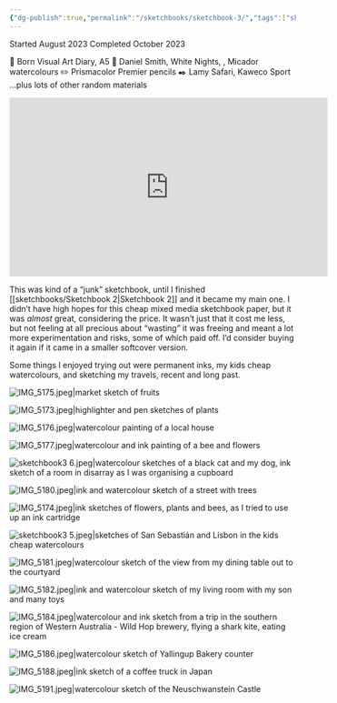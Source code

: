 ```yaml
---
{"dg-publish":true,"permalink":"/sketchbooks/sketchbook-3/","tags":["sketchbooks","art"],"noteIcon":"","created":"2023-10-30"}
---
```


Started August 2023
Completed October 2023

📖 Born Visual Art Diary, A5 
🎨 Daniel Smith, White Nights, , Micador watercolours 
✏️ Prismacolor Premier pencils 
✒️ Lamy Safari, Kaweco Sport ...plus lots of other random materials

<iframe width="560" height="315" src="https://www.youtube.com/embed/6wAJHKdaTuA?si=EtwGXFLMY8WMkD7h" title="YouTube video player" frameborder="0" allow="accelerometer; autoplay; clipboard-write; encrypted-media; gyroscope; picture-in-picture; web-share" referrerpolicy="strict-origin-when-cross-origin" allowfullscreen></iframe>

This was kind of a “junk” sketchbook, until I finished [[sketchbooks/Sketchbook 2\|Sketchbook 2]] and it became my main one. I didn’t have high hopes for this cheap mixed media sketchbook paper, but it was *almost* great, considering the price. It wasn’t just that it cost me less, but not feeling at all precious about “wasting” it was freeing and meant a lot more experimentation and risks, some of which paid off. I’d consider buying it again if it came in a smaller softcover version.

Some things I enjoyed trying out were permanent inks, my kids cheap watercolours, and sketching my travels, recent and long past.

![IMG_5175.jpeg|market sketch of fruits](/img/user/assets/IMG_5175.jpeg)

![IMG_5173.jpeg|highlighter and pen sketches of plants](/img/user/assets/IMG_5173.jpeg)

![IMG_5176.jpeg|watercolour painting of a local house](/img/user/assets/IMG_5176.jpeg)

![IMG_5177.jpeg|watercolour and ink painting of a bee and flowers](/img/user/assets/IMG_5177.jpeg)


![sketchbook3 6.jpeg|watercolour sketches of a black cat and my dog, ink sketch of a room in disarray as I was organising a cupboard](/img/user/assets/sketchbook3%206.jpeg)

![IMG_5180.jpeg|ink and watercolour sketch of a street with trees](/img/user/assets/IMG_5180.jpeg)

![IMG_5174.jpeg|ink sketches of flowers, plants and bees, as I tried to use up an ink cartridge](/img/user/assets/IMG_5174.jpeg)

![sketchbook3 5.jpeg|sketches of San Sebastián and Lisbon in the kids cheap watercolours](/img/user/assets/sketchbook3%205.jpeg)

![IMG_5181.jpeg|watercolour sketch of the view from my dining table out to the courtyard](/img/user/assets/IMG_5181.jpeg)

![IMG_5182.jpeg|ink and watercolour sketch of my living room with my son and many toys](/img/user/assets/IMG_5182.jpeg)

![IMG_5184.jpeg|watercolour and ink sketch from a trip in the southern region of Western Australia - Wild Hop brewery, flying a shark kite, eating ice cream](/img/user/assets/IMG_5184.jpeg)

![IMG_5186.jpeg|watercolour sketch of Yallingup Bakery counter](/img/user/assets/IMG_5186.jpeg)

![IMG_5188.jpeg|ink sketch of a coffee truck in Japan](/img/user/assets/IMG_5188.jpeg)

![IMG_5191.jpeg|watercolour sketch of the Neuschwanstein Castle](/img/user/assets/IMG_5191.jpeg)




